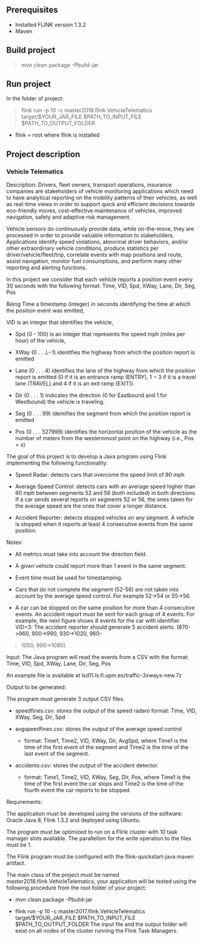 ## Prerequisites
- Installed FLINK version 1.3.2
- Maven

## Build project
> mvn clean package -Pbuild-jar


## Run project
In the folder of project:
> flink run -p 10 -c master2018.flink.VehicleTelematics target/$YOUR_JAR_FILE $PATH_TO_INPUT_FILE $PATH_TO_OUTPUT_FOLDER 

* flink = root where flink is installed

## Project description

### Vehicle Telematics

Description: Drivers, fleet owners, transport operations, insurance companies are stakeholders of
vehicle monitoring applications which need to have analytical reporting on the mobility patterns of their
vehicles, as well as real-time views in order to support quick and efficient decisions towards eco-friendly
moves, cost-effective maintenance of vehicles, improved navigation, safety and adaptive risk
management.

Vehicle sensors do continuously provide data, while on-the-move, they are processed in order to
provide valuable information to stakeholders. Applications identify speed violations, abnormal driver
behaviors, and/or other extraordinary vehicle conditions, produce statistics per driver/vehicle/fleet/trip,
correlate events with map positions and route, assist navigation, monitor fuel consumptions, and
perform many other reporting and alerting functions.

In this project we consider that each vehicle reports a position event every 30 seconds with the
following format: Time, VID, Spd, XWay, Lane, Dir, Seg, Pos

Being Time a timestamp (integer) in seconds identifying the time at which the position event was
emitted,

VID is an integer that identifies the vehicle,

* Spd (0 - 100) is an integer that represents the speed mph (miles per hour) of the vehicle,

* XWay (0 . . .L−1) identifies the highway from which the position report is emitted

* Lane (0 . . . 4) identifies the lane of the highway from which the position report is emitted (0 if it is an
entrance ramp (ENTRY), 1 − 3 if it is a travel lane (TRAVEL) and 4 if it is an exit ramp (EXIT)).

* Dir (0 . . . 1) indicates the direction (0 for Eastbound and 1 for Westbound) the vehicle is traveling.

* Seg (0 . . . 99) identifies the segment from which the position report is emitted

* Pos (0 . . . 527999) identifies the horizontal position of the vehicle as the number of meters from the
westernmost point on the highway (i.e., Pos = x)

The goal of this project is to develop a Java program using Flink implementing the following
functionality:

* Speed Radar: detects cars that overcome the speed limit of 90 mph

* Average Speed Control: detects cars with an average speed higher than 60 mph between
segments 52 and 56 (both included) in both directions. If a car sends several reports on
segments 52 or 56, the ones taken for the average speed are the ones that cover a longer
distance.

* Accident Reporter: detects stopped vehicles on any segment. A vehicle is stopped when it
reports at least 4 consecutive events from the same position.

Notes:

* All metrics must take into account the direction field.

* A given vehicle could report more than 1 event in the same segment.

* Event time must be used for timestamping.

* Cars that do not complete the segment (52-56) are not taken into account by the average speed
control. For example 52->54 or 55->56.

* A car can be stopped on the same position for more than 4 consecutive events.
An accident report must be sent for each group of 4 events. For example, the next figure shows
8 events for the car with identifier VID=3:
The accident reporter should generate 5 accident alerts. (870->960, 900->990, 930->1020, 960-
>1050, 990->1080).

Input: The Java program will read the events from a CSV with the format: Time, VID, Spd, XWay, Lane,
Dir, Seg, Pos

An example file is available at lsd11.ls.fi.upm.es/traffic-3xways-new.7z

Output to be generated:

The program must generate 3 output CSV files.

* speedfines.csv: stores the output of the speed radaro format: Time, VID, XWay, Seg, Dir, Spd

* avgspeedfines.csv: stores the output of the average speed control
  * format: Time1, Time2, VID, XWay, Dir, AvgSpd, where Time1 is the time of the first event
of the segment and Time2 is the time of the last event of the segment.

* accidents.csv: stores the output of the accident detector.
  * format: Time1, Time2, VID, XWay, Seg, Dir, Pos, where Time1 is the time of the first
event the car stops and Time2 is the time of the fourth event the car reports to be
stopped.

Requirements:

The application must be developed using the versions of the software: Oracle Java 8, Flink 1.3.2 and
deployed using Ubuntu.

The program must be optimized to run on a Flink cluster with 10 task manager slots available. The
parallelism for the write operation to the files must be 1.

The Flink program must be configured with the flink-quickstart-java maven artifact.

The main class of the project must be named master2018.flink.VehicleTelematics, your application will
be tested using the following procedure from the root folder of your project:

* mvn clean package -Pbuild-jar

* flink run -p 10 -c master2017.flink.VehicleTelematics target/$YOUR_JAR_FILE
$PATH_TO_INPUT_FILE $PATH_TO_OUTPUT_FOLDER
The input file and the output folder will exist on all nodes of the cluster running the Flink Task Managers.
